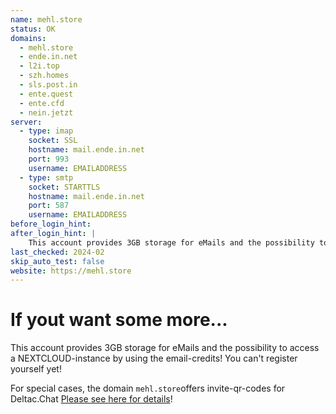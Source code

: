 ```yaml
---
name: mehl.store
status: OK
domains:
  - mehl.store
  - ende.in.net
  - l2i.top
  - szh.homes
  - sls.post.in
  - ente.quest
  - ente.cfd
  - nein.jetzt
server:
  - type: imap
    socket: SSL
    hostname: mail.ende.in.net
    port: 993
    username: EMAILADDRESS
  - type: smtp
    socket: STARTTLS
    hostname: mail.ende.in.net
    port: 587
    username: EMAILADDRESS
before_login_hint: 
after_login_hint: |
    This account provides 3GB storage for eMails and the possibility to access a NEXTCLOUD-instance by using the email-credits!
last_checked: 2024-02
skip_auto_test: false
website: https://mehl.store
---
```


# If yout want some more...

This account provides 3GB storage for eMails and the possibility to access 
a NEXTCLOUD-instance by using the email-credits! You can't register yourself yet!

For special cases, the domain `mehl.store`offers invite-qr-codes for Deltac.Chat 
[Please see here for details](https://mailadm.readthedocs.io/en/latest/#)!
